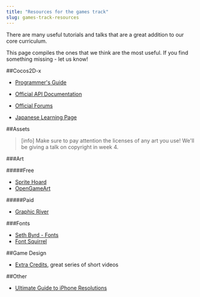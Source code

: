 ```yaml
---
title: "Resources for the games track"
slug: games-track-resources
---
```


There are many useful tutorials and talks that are a great addition to our core curriculum.

This page compiles the ones that we think are the most useful. If you find something missing - let us know!

##Cocos2D-x

- [Programmer's Guide](http://cocos2d-x.org/programmersguide/)

- [Official API Documentation](http://www.cocos2d-x.org/reference/native-cpp/V3.6/index.html)

- [Official Forums](http://discuss.cocos2d-x.org/)

- [Japanese Learning Page](http://jp.cocos.com/learn/)

##Assets

> [info]
> Make sure to pay attention the licenses of any art you use! We'll be giving a talk on copyright in week 4.

###Art

#####Free
- [Sprite Hoard](https://www.makeschool.com/academy/art/set)
- [OpenGameArt](http://opengameart.org/)

#####Paid
- [Graphic River](http://graphicriver.net/category/game-assets)

###Fonts
- [Seth Byrd - Fonts](http://www.sethbyrd.com/fonts)
- [Font Squirrel](http://www.fontsquirrel.com/)

##Game Design

- [Extra Credits](https://www.youtube.com/user/ExtraCreditz), great series of short videos

##Other

- [Ultimate Guide to iPhone Resolutions](http://www.paintcodeapp.com/news/ultimate-guide-to-iphone-resolutions)